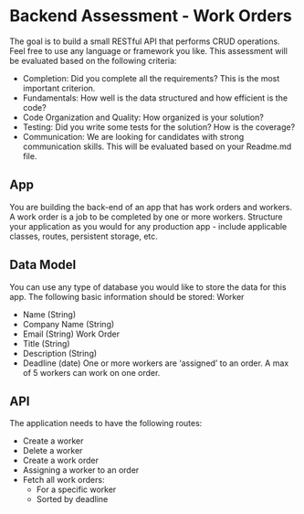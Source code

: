 # Backend Assessment - Work Orders

The goal is to build a small RESTful API that performs CRUD operations. Feel free to use
any language or framework you like. This assessment will be evaluated based on the
following criteria:
- Completion: Did you complete all the requirements? This is the most important
criterion.
- Fundamentals: How well is the data structured and how efficient is the code?
- Code Organization and Quality: How organized is your solution?
- Testing: Did you write some tests for the solution? How is the coverage?
- Communication: We are looking for candidates with strong communication
skills. This will be evaluated based on your Readme.md file.

## App

You are building the back-end of an app that has work orders and workers. A work order
is a job to be completed by one or more workers. Structure your application as you
would for any production app - include applicable classes, routes, persistent storage,
etc.

## Data Model

You can use any type of database you would like to store the data for this app. The
following basic information should be stored:
Worker
- Name (String)
- Company Name (String)
- Email (String)
Work Order
- Title (String)
- Description (String)
- Deadline (date)
One or more workers are ‘assigned’ to an order. A max of 5 workers can work on one
order.


## API

The application needs to have the following routes:
- Create a worker
- Delete a worker
- Create a work order
- Assigning a worker to an order
- Fetch all work orders:
  - For a specific worker
  - Sorted by deadline

